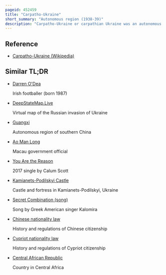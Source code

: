 ```yaml
---
pageid: 452459
title: "Carpatho-Ukraine"
short_summary: "Autonomous region (1938-39)"
description: "Carpatho-Ukraine or carpathian Ukraine was an autonomous Region within the second Czechoslovak Republic created in December 1938 and renamed from the subcarpathian Rus' whose full administrative and political Autonomy was confirmed by constitutional Law of November."
---
```


## Reference

- [Carpatho-Ukraine (Wikipedia)](https://en.wikipedia.org/?curid=452459)

## Similar TL;DR

- [Darren O'Dea](/tldr/en/darren-odea)

  Irish footballer (born 1987)

- [DeepStateMap.Live](/tldr/en/deepstatemaplive)

  Virtual map of the Russian invasion of Ukraine

- [Guangxi](/tldr/en/guangxi)

  Autonomous region of southern China

- [Ao Man Long](/tldr/en/ao-man-long)

  Macau government official

- [You Are the Reason](/tldr/en/you-are-the-reason)

  2017 single by Calum Scott

- [Kamianets-Podilskyi Castle](/tldr/en/kamianets-podilskyi-castle)

  Castle and fortress in Kamianets-Podilskyi, Ukraine

- [Secret Combination (song)](/tldr/en/secret-combination-song)

  Song by Greek American singer Kalomira

- [Chinese nationality law](/tldr/en/chinese-nationality-law)

  History and regulations of Chinese citizenship

- [Cypriot nationality law](/tldr/en/cypriot-nationality-law)

  History and regulations of Cypriot citizenship

- [Central African Republic](/tldr/en/central-african-republic)

  Country in Central Africa
